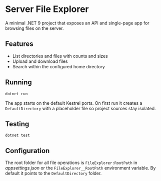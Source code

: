 # Server File Explorer

A minimal .NET 9 project that exposes an API and single-page app for browsing files on the server.

## Features
- List directories and files with counts and sizes
- Upload and download files
- Search within the configured home directory

## Running
```
dotnet run
```
The app starts on the default Kestrel ports. On first run it creates a `DefaultDirectory` with a placeholder file so project sources stay isolated.

## Testing
```
dotnet test
```

## Configuration
The root folder for all file operations is `FileExplorer:RootPath` in *appsettings.json* or the `FileExplorer__RootPath` environment variable. By default it points to the `DefaultDirectory` folder.
